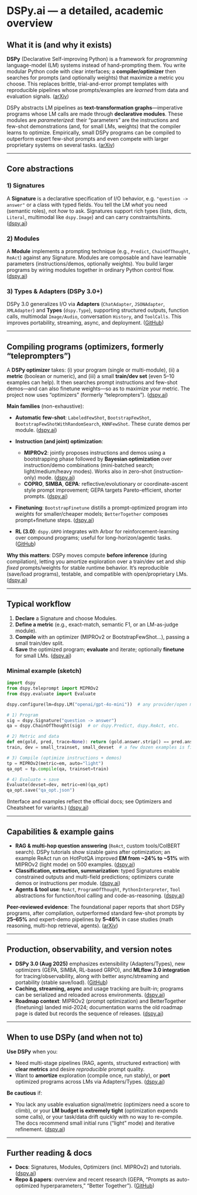 # DSPy.ai — a detailed, academic overview

## What it is (and why it exists)

**DSPy** (Declarative Self-improving Python) is a framework for *programming* language-model (LM) systems instead of hand-prompting them. You write modular Python code with clear interfaces; a **compiler/optimizer** then searches for prompts (and optionally weights) that maximize a metric you choose. This replaces brittle, trial-and-error prompt templates with reproducible pipelines whose prompts/examples are *learned* from data and evaluation signals. ([arXiv][1])

DSPy abstracts LM pipelines as **text-transformation graphs**—imperative programs whose LM calls are made through **declarative modules**. These modules are *parameterized*: their “parameters” are the instructions and few-shot demonstrations (and, for small LMs, weights) that the compiler learns to optimize. Empirically, small DSPy programs can be compiled to outperform expert few-shot prompts and even compete with larger proprietary systems on several tasks. ([arXiv][1])

---

## Core abstractions

### 1) Signatures

A **Signature** is a declarative specification of I/O behavior, e.g. `"question -> answer"` or a class with typed fields. You tell the LM *what* you need (semantic roles), not *how* to ask. Signatures support rich types (lists, dicts, `Literal`, multimodal like `dspy.Image`) and can carry constraints/hints. ([dspy.ai][2])

### 2) Modules

A **Module** implements a prompting technique (e.g., `Predict`, `ChainOfThought`, `ReAct`) against any Signature. Modules are composable and have learnable parameters (instructions/demos, optionally weights). You build larger programs by wiring modules together in ordinary Python control flow. ([dspy.ai][3])

### 3) Types & Adapters (DSPy 3.0+)

DSPy 3.0 generalizes I/O via **Adapters** (`ChatAdapter`, `JSONAdapter`, `XMLAdapter`) and **Types** (`dspy.Type`), supporting structured outputs, function calls, multimodal `Image/Audio`, conversation `History`, and `ToolCalls`. This improves portability, streaming, async, and deployment. ([GitHub][4])

---

## Compiling programs (optimizers, formerly “teleprompters”)

A **DSPy optimizer** takes: (i) your program (single or multi-module), (ii) a **metric** (boolean or numeric), and (iii) a small **train/dev set** (even 5–10 examples can help). It then searches prompt instructions and few-shot demos—and can also finetune weights—so as to maximize your metric. The project now uses “optimizers” (formerly “teleprompters”). ([dspy.ai][5])

**Main families** (non-exhaustive):

* **Automatic few-shot**: `LabeledFewShot`, `BootstrapFewShot`, `BootstrapFewShotWithRandomSearch`, `KNNFewShot`. These curate demos per module. ([dspy.ai][5])
* **Instruction (and joint) optimization**:

  * **MIPROv2**: jointly proposes instructions and demos using a bootstrapping phase followed by **Bayesian optimization** over instruction/demo combinations (mini-batched search; light/medium/heavy modes). Works also in zero-shot (instruction-only) mode. ([dspy.ai][6])
  * **COPRO**, **SIMBA**, **GEPA**: reflective/evolutionary or coordinate-ascent style prompt improvement; GEPA targets Pareto-efficient, shorter prompts. ([dspy.ai][5])
* **Finetuning**: `BootstrapFinetune` distills a prompt-optimized program into *weights* for smaller/cheaper models; `BetterTogether` composes prompt+finetune steps. ([dspy.ai][5])
* **RL (3.0)**: `dspy.GRPO` integrates with Arbor for reinforcement-learning over compound programs; useful for long-horizon/agentic tasks. ([GitHub][4])

**Why this matters**: DSPy moves compute **before inference** (during compilation), letting you amortize exploration over a train/dev set and ship *fixed* prompts/weights for stable runtime behavior. It’s reproducible (save/load programs), testable, and compatible with open/proprietary LMs. ([dspy.ai][5])

---

## Typical workflow

1. **Declare** a Signature and choose Modules.
2. **Define a metric** (e.g., exact-match, semantic F1, or an LM-as-judge module).
3. **Compile** with an optimizer (MIPROv2 or BootstrapFewShot…), passing a small train/dev split.
4. **Save** the optimized program; **evaluate** and iterate; optionally **finetune** for small LMs. ([dspy.ai][7])

### Minimal example (sketch)

```python
import dspy
from dspy.teleprompt import MIPROv2
from dspy.evaluate import Evaluate

dspy.configure(lm=dspy.LM("openai/gpt-4o-mini"))  # any provider/open model

# 1) Program
sig = dspy.Signature("question -> answer")
qa = dspy.ChainOfThought(sig)  # or dspy.Predict, dspy.ReAct, etc.

# 2) Metric and data
def em(gold, pred, trace=None): return (gold.answer.strip() == pred.answer.strip())
train, dev = small_trainset, small_devset  # a few dozen examples is fine

# 3) Compile (optimize instructions + demos)
tp = MIPROv2(metric=em, auto="light")
qa_opt = tp.compile(qa, trainset=train)

# 4) Evaluate + save
Evaluate(devset=dev, metric=em)(qa_opt)
qa_opt.save("qa_opt.json")
```

(Interface and examples reflect the official docs; see Optimizers and Cheatsheet for variants.) ([dspy.ai][5])

---

## Capabilities & example gains

* **RAG & multi-hop question answering** (`ReAct`, custom tools/ColBERT search). DSPy tutorials show sizable gains after optimization; an example ReAct run on HotPotQA improved **EM from \~24% to \~51%** with MIPROv2 (light mode) on 500 examples. ([dspy.ai][5])
* **Classification, extraction, summarization**: typed Signatures enable constrained outputs and multi-field predictions; optimizers curate demos or instructions per module. ([dspy.ai][2])
* **Agents & tool use**: `ReAct`, `ProgramOfThought`, `PythonInterpreter`, `Tool` abstractions for function/tool calling and code-as-reasoning. ([dspy.ai][3])

**Peer-reviewed evidence**: The foundational paper reports that short DSPy programs, after compilation, outperformed standard few-shot prompts by **25–65%** and expert-demo pipelines by **5–46%** in case studies (math reasoning, multi-hop retrieval, agents). ([arXiv][1])

---

## Production, observability, and version notes

* **DSPy 3.0 (Aug 2025)** emphasizes extensibility (Adapters/Types), new optimizers (GEPA, SIMBA, RL-based GRPO), and **MLflow 3.0 integration** for tracing/observability, along with better async/streaming and portability (stable save/load). ([GitHub][4])
* **Caching, streaming, async** and usage tracking are built-in; programs can be serialized and reloaded across environments. ([dspy.ai][7])
* **Roadmap context**: MIPROv2 (prompt optimization) and BetterTogether (finetuning) landed mid-2024; documentation warns the old roadmap page is dated but records the sequence of releases. ([dspy.ai][8])

---

## When to use DSPy (and when not to)

**Use DSPy** when you:

* Need multi-stage pipelines (RAG, agents, structured extraction) with **clear metrics** and desire *reproducible* prompt quality.
* Want to **amortize** exploration (compile once, run stably), or **port** optimized programs across LMs via Adapters/Types. ([dspy.ai][3])

**Be cautious** if:

* You lack any usable evaluation signal/metric (optimizers need a score to climb), or your **LM budget is extremely tight** (optimization expends some calls), or your task/data drift quickly with no way to re-compile. The docs recommend small initial runs (“light” mode) and iterative refinement. ([dspy.ai][5])

---

## Further reading & docs

* **Docs**: Signatures, Modules, Optimizers (incl. MIPROv2) and tutorials. ([dspy.ai][2])
* **Repo & papers**: overview and recent research (GEPA, “Prompts as auto-optimized hyperparameters,” “Better Together”). ([GitHub][9])

[1]: https://arxiv.org/abs/2310.03714 "[2310.03714] DSPy: Compiling Declarative Language Model Calls into Self-Improving Pipelines"
[2]: https://dspy.ai/learn/programming/signatures/ "Signatures - DSPy"
[3]: https://dspy.ai/learn/programming/modules/ "Modules - DSPy"
[4]: https://github.com/stanfordnlp/dspy/releases "Releases · stanfordnlp/dspy · GitHub"
[5]: https://dspy.ai/learn/optimization/optimizers/ "Optimizers - DSPy"
[6]: https://dspy.ai/api/optimizers/MIPROv2/ "MIPROv2 - DSPy"
[7]: https://dspy.ai/cheatsheet/ "Cheatsheet - DSPy"
[8]: https://dspy.ai/roadmap/ "Roadmap - DSPy"
[9]: https://github.com/stanfordnlp/dspy "GitHub - stanfordnlp/dspy: DSPy: The framework for programming—not prompting—language models"
